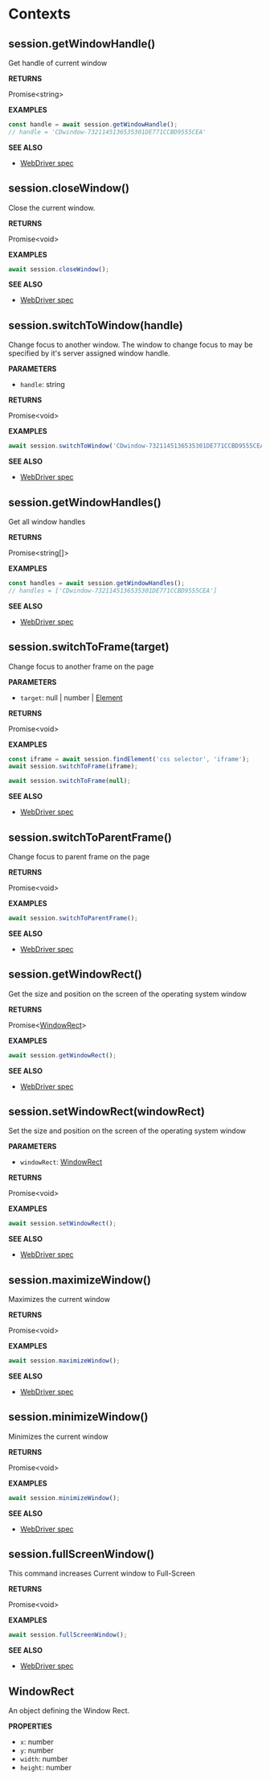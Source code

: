 # Contexts

## session.getWindowHandle()

Get handle of current window

**RETURNS**

Promise&lt;string&gt;

**EXAMPLES**

```typescript
const handle = await session.getWindowHandle();
// handle = 'CDwindow-7321145136535301DE771CCBD9555CEA'
```

**SEE ALSO**

- [WebDriver spec](https://www.w3.org/TR/webdriver/#get-window-handle)

## session.closeWindow()

Close the current window.

**RETURNS**

Promise&lt;void&gt;

**EXAMPLES**

```typescript
await session.closeWindow();
```

**SEE ALSO**

- [WebDriver spec](https://www.w3.org/TR/webdriver/#close-window)

## session.switchToWindow(handle)

Change focus to another window. The window to change focus to may be specified by it's server assigned window handle.

**PARAMETERS**

- `handle`: string

**RETURNS**

Promise&lt;void&gt;

**EXAMPLES**

```typescript
await session.switchToWindow('CDwindow-7321145136535301DE771CCBD9555CEA');
```

**SEE ALSO**

- [WebDriver spec](https://www.w3.org/TR/webdriver/#switch-to-window)

## session.getWindowHandles()

Get all window handles

**RETURNS**

Promise&lt;string[]&gt;

**EXAMPLES**

```typescript
const handles = await session.getWindowHandles();
// handles = ['CDwindow-7321145136535301DE771CCBD9555CEA']
```

**SEE ALSO**

- [WebDriver spec](https://www.w3.org/TR/webdriver/#get-window-handles)

## session.switchToFrame(target)

Change focus to another frame on the page

**PARAMETERS**

- `target`: null | number | [Element](README.md#element)

**RETURNS**

Promise&lt;void&gt;

**EXAMPLES**

```typescript
const iframe = await session.findElement('css selector', 'iframe');
await session.switchToFrame(iframe);
```

```typescript
await session.switchToFrame(null);
```

**SEE ALSO**

- [WebDriver spec](https://www.w3.org/TR/webdriver/#switch-to-frame)

## session.switchToParentFrame()

Change focus to parent frame on the page

**RETURNS**

Promise&lt;void&gt;

**EXAMPLES**

```typescript
await session.switchToParentFrame();
```

**SEE ALSO**

- [WebDriver spec](https://www.w3.org/TR/webdriver/#switch-to-frame)

## session.getWindowRect()

Get the size and position on the screen of the operating system window

**RETURNS**

Promise&lt;[WindowRect](#windowrect)&gt;

**EXAMPLES**

```typescript
await session.getWindowRect();
```

**SEE ALSO**

- [WebDriver spec](https://www.w3.org/TR/webdriver/#get-window-rect)

## session.setWindowRect(windowRect)

Set the size and position on the screen of the operating system window

**PARAMETERS**

- `windowRect`: [WindowRect](#windowrect)

**RETURNS**

Promise&lt;void&gt;

**EXAMPLES**

```typescript
await session.setWindowRect();
```

**SEE ALSO**

- [WebDriver spec](https://www.w3.org/TR/webdriver/#set-window-rect)

## session.maximizeWindow()

Maximizes the current window

**RETURNS**

Promise&lt;void&gt;

**EXAMPLES**

```typescript
await session.maximizeWindow();
```

**SEE ALSO**

- [WebDriver spec](https://www.w3.org/TR/webdriver/#maximize-window)

## session.minimizeWindow()

Minimizes the current window

**RETURNS**

Promise&lt;void&gt;

**EXAMPLES**

```typescript
await session.minimizeWindow();
```

**SEE ALSO**

- [WebDriver spec](https://www.w3.org/TR/webdriver/#minimize-window)

## session.fullScreenWindow()

This command increases Current window to Full-Screen

**RETURNS**

Promise&lt;void&gt;

**EXAMPLES**

```typescript
await session.fullScreenWindow();
```

**SEE ALSO**

- [WebDriver spec](https://www.w3.org/TR/webdriver/#fullscreen-window)

## WindowRect

An object defining the Window Rect.

**PROPERTIES**

- `x`: number
- `y`: number
- `width`: number
- `height`: number
